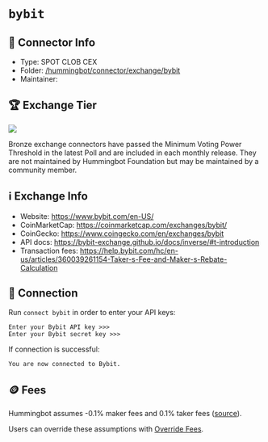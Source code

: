 # `bybit`

## 📁 Connector Info

* Type: SPOT CLOB CEX
* Folder: [/hummingbot/connector/exchange/bybit](https://github.com/hummingbot/hummingbot/tree/development/hummingbot/connector/exchange/bybit)
* Maintainer:

## 🏆 Exchange Tier

![](https://img.shields.io/static/v1?label=Hummingbot&message=BRONZE&color=green)

Bronze exchange connectors have passed the Minimum Voting Power Threshold in the latest Poll and are included in each monthly release. They are not maintained by Hummingbot Foundation but may be maintained by a community member.

## ℹ️ Exchange Info

* Website: <https://www.bybit.com/en-US/>
* CoinMarketCap: <https://coinmarketcap.com/exchanges/bybit/>
* CoinGecko: <https://www.coingecko.com/en/exchanges/bybit>
* API docs: <https://bybit-exchange.github.io/docs/inverse/#t-introduction>
* Transaction fees: <https://help.bybit.com/hc/en-us/articles/360039261154-Taker-s-Fee-and-Maker-s-Rebate-Calculation>

## 🔑 Connection

Run `connect bybit` in order to enter your API keys:

```
Enter your Bybit API key >>>
Enter your Bybit secret key >>>
```

If connection is successful:

```
You are now connected to Bybit.
```

## 🪙 Fees

Hummingbot assumes -0.1% maker fees and 0.1% taker fees ([source](https://github.com/hummingbot/hummingbot/blob/development/hummingbot/connector/exchange/bybit/bybit_utils.py#L10)).

Users can override these assumptions with [Override Fees](/global-configs/override-fees/).
